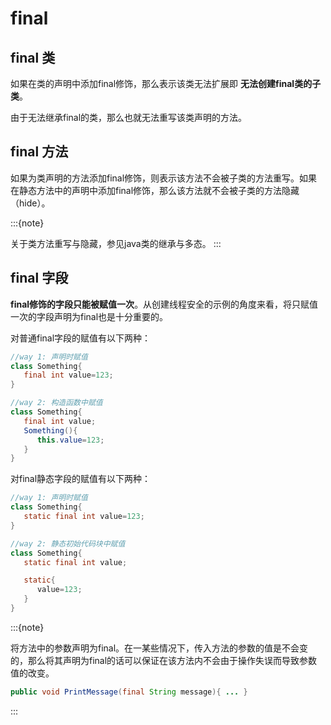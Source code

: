 # final

## final 类

如果在类的声明中添加final修饰，那么表示该类无法扩展即 **无法创建final类的子类**。

由于无法继承final的类，那么也就无法重写该类声明的方法。



## final 方法

如果为类声明的方法添加final修饰，则表示该方法不会被子类的方法重写。如果在静态方法中的声明中添加final修饰，那么该方法就不会被子类的方法隐藏（hide）。

:::{note}

关于类方法重写与隐藏，参见java类的继承与多态。
:::



## final 字段

**final修饰的字段只能被赋值一次**。从创建线程安全的示例的角度来看，将只赋值一次的字段声明为final也是十分重要的。

对普通final字段的赋值有以下两种：

```java
//way 1: 声明时赋值
class Something{
   final int value=123;
}

//way 2: 构造函数中赋值
class Something{
   final int value;
   Something(){
      this.value=123;
   }
}
```

对final静态字段的赋值有以下两种：

```java
//way 1: 声明时赋值
class Something{
   static final int value=123;
}

//way 2: 静态初始代码块中赋值
class Something{
   static final int value;

   static{
      value=123;
   }
}
```

:::{note}

将方法中的参数声明为final。在一某些情况下，传入方法的参数的值是不会变的，那么将其声明为final的话可以保证在该方法内不会由于操作失误而导致参数值的改变。

```java
public void PrintMessage(final String message){ ... }
```
:::
